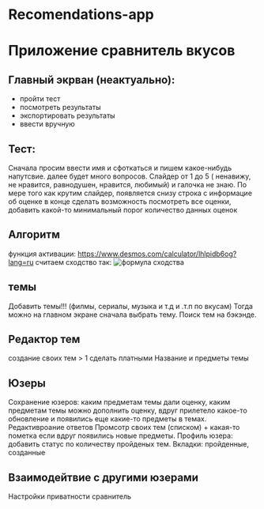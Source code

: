 # Recomendations-app

Приложение сравнитель вкусов
=======================
Главный экрван (неактуально): 
-----------------------------------------
- пройти тест
- посмотреть результаты
- экспортировать результаты
- ввести вручную

Тест:
----------
Сначала просим ввести имя и сфоткаться и пишем какое-нибудь напутсвие.
далее будет много вопросов. Слайдер от 1 до 5 ( ненавижу, не нравится, равнодушен, нравится, любимый) и галочка не знаю.
По мере того как крутим слайдер, появляется снизу строка с информацие об оценке
в конце сделать возможность посмотреть все оценки, добавить какой-то минимальный порог количество данных оценок  

Алгоритм 
---------------
функция активации: https://www.desmos.com/calculator/lhlpidb6og?lang=ru
считаем сходство так: ![формула сходства](https://trello.com/1/cards/638c5b0343cdab016f8077db/attachments/638c663f4d4d1e0518856f06/download/image.png)

темы
------------------
Добавить темы!!! (филмы, сериалы, музыка и т.д и .т.п по вкусам)
Тогда можно на главном экране сначала выбрать тему. Поиск тем на бэкэнде. 

Редактор тем
--------------------------
создание своих тем > 1 сделать платными
Название и предметы темы

Юзеры
----------
Сохранение юзеров: 
каким предметам темы дали оценку, каким предметам темы можно дополнить оценку, вдруг прилетело какое-то обновление и появились еще какие-то предметы в темах. 
Редактивроание ответов
Промсотр своих тем (списком) + какая-то пометка если вдруг появились новые предметы.
Профиль юзера: добавить статус по количеству пройденых тем. Вкладки: пройденные, созданные

Взаимодейтвие с другими юзерами
--------------------------------------
Настройки приватности
сравнитель


